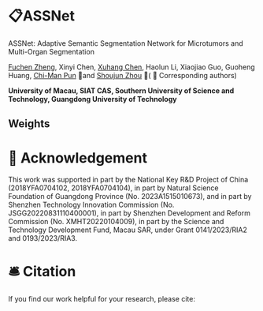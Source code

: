 # 📋ASSNet

ASSNet: Adaptive Semantic Segmentation Network for Microtumors and Multi-Organ Segmentation

[Fuchen Zheng](https://lzeeorno.github.io/), Xinyi Chen, [Xuhang Chen](https://cxh.netlify.app/), Haolun Li, Xiaojiao Guo, Guoheng Huang, [Chi-Man Pun](https://www.cis.um.edu.mo/~cmpun/) 📮and [Shoujun Zhou](https://people.ucas.edu.cn/~sjzhou?language=en) 📮( 📮 Corresponding authors)

**University of Macau, SIAT CAS, Southern University of Science and Technology, Guangdong University of Technology**


## Weights



# 🧧 Acknowledgement

This work was supported in part by the National Key R\&D Project of China (2018YFA0704102, 2018YFA0704104), in part by Natural Science Foundation of Guangdong Province (No. 2023A1515010673), and in part by Shenzhen Technology Innovation Commission (No. JSGG20220831110400001), in part by Shenzhen Development and Reform Commission (No. XMHT20220104009), in part by the Science and Technology Development Fund, Macau SAR, under Grant 0141/2023/RIA2 and 0193/2023/RIA3.


# 🛎 Citation

If you find our work helpful for your research, please cite:

```bib

```

